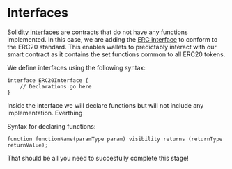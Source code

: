 # Interfaces
[Solidity interfaces](https://solidity.readthedocs.io/en/v0.5.3/contracts.html#interfaces) are contracts that do not have any functions implemented. In this case, we are adding the [ERC interface](https://eips.ethereum.org/EIPS/eip-20) to conform to the ERC20 standard. This enables wallets to predictably interact with our smart contract as it contains the set functions common to all ERC20 tokens.

We define interfaces using the following syntax:
```
interface ERC20Interface {
    // Declarations go here
}
```

Inside the interface we will declare functions but will not include any implementation. Everthing 

Syntax for declaring functions:
```
function functionName(paramType param) visibility returns (returnType returnValue);
```

That should be all you need to succesfully complete this stage!